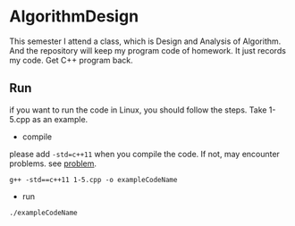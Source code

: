 # AlgorithmDesign

This semester I attend a class, which is Design and Analysis of Algorithm. And the repository will keep my program code of homework.
It just records my code. Get C++ program back.

## Run

if you want to run the code in Linux, you should follow the steps. Take 1-5.cpp as an example.

- compile 
 
please add ```-std=c++11``` when you compile the code. If not, may encounter problems. see [problem](https://stackoverflow.com/questions/28521561/why-this-compiler-error-no-matching-function-for-call-to-stdbasic-ofstream).
```
g++ -std==c++11 1-5.cpp -o exampleCodeName
```

- run
```
./exampleCodeName
```
